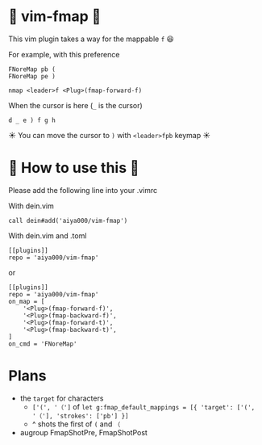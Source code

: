 # :diamond_shape_with_a_dot_inside: vim-fmap :diamond_shape_with_a_dot_inside:
This vim plugin takes a way for the mappable `f` :laughing:

For example, with this preference

```vim
FNoreMap pb (
FNoreMap pe )

nmap <leader>f <Plug>(fmap-forward-f)
```

When the cursor is here (`_` is the cursor)

```
d _ e ) f g h
```

:sunny: You can move the cursor to `)` with `<leader>fpb` keymap :sunny:

# :thinking: How to use this :thinking:
Please add the following line into your .vimrc

With dein.vim

```vim
call dein#add('aiya000/vim-fmap')
```

With dein.vim and .toml

```vim
[[plugins]]
repo = 'aiya000/vim-fmap'
```

or

```vim
[[plugins]]
repo = 'aiya000/vim-fmap'
on_map = [
    '<Plug>(fmap-forward-f)',
    '<Plug>(fmap-backward-f)',
    '<Plug>(fmap-forward-t)',
    '<Plug>(fmap-backward-t)',
]
on_cmd = 'FNoreMap'
```

# Plans

- the `target` for characters
    - `['(', '（']` of `let g:fmap_default_mappings = [{ 'target': ['(', '（'], 'strokes': ['pb'] }]`
    - ^ shots the first of `(` and `（`
- augroup FmapShotPre, FmapShotPost
